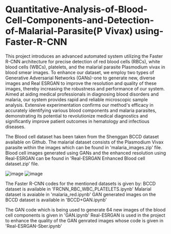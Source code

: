 # Quantitative-Analysis-of-Blood-Cell-Components-and-Detection-of-Malarial-Parasite(P Vivax) using-Faster-R-CNN

This project introduces an advanced automated system utilizing the Faster R-CNN 
architecture for precise detection of red blood cells (RBCs), white blood cells 
(WBCs), platelets, and the malarial parasite Plasmodium vivax in blood smear 
images. To enhance our dataset, we employ two types of Generative Adversarial 
Networks (GANs)-one to generate new, diverse images and Real ESRGAN to 
improve the resolution and quality of these images, thereby increasing the 
robustness and performance of our system. Aimed at aiding medical professionals 
in diagnosing blood disorders and malaria, our system provides rapid and reliable 
microscopic sample analysis. Extensive experimentation confirms our method's 
efficacy in accurately identifying various blood components and malaria parasites, 
demonstrating its potential to revolutionize medical diagnostics and significantly 
improve patient outcomes in hematology and infectious diseases.

The Blood cell dataset has been taken from the Shenggan BCCD dataset available on Github. 
The malarial dataset consists of the Plasmodium Vivax parasite within the images which can be found in 'malaria_images.zip' file.
Blood cell images generated using GANs and the enhanced resolution using Real-ESRGAN can be found in 'Real-ESRGAN Enhanced Blood cell dataset.zip' file.

![image](https://github.com/mai420/Quantitative-Analysis-of-Blood-Cell-Components-and-Detection-of-Malarial-Parasite-using-Faster-R-CNN/assets/99639678/10a7dbc1-8a24-4b45-95a4-eedce229e6dd)
![image](https://github.com/mai420/Quantitative-Analysis-of-Blood-Cell-Components-and-Detection-of-Malarial-Parasite-using-Faster-R-CNN/assets/99639678/9963f087-b8b7-4b5e-b3e9-d59288e3f380)

The Faster R-CNN codes for the mentioned datasets is given by:
BCCD dataset is available in 'FRCNN_RBC_WBC_PLATELETS.ipynb'
Malarial dataset is avaiable in 'malaria_red.ipynb' 
GAN generated images on the BCCD dataset is available in 'BCCD+GAN.ipynb'

The GAN code which is being used to generate 64 new images of the blood cell components is given in 'GAN.ipynb'
Real-ESRGAN is used in the project to enhance the quality of the GAN genrated images whose code is given in 'Real-ESRGAN-Sber.ipynb'
